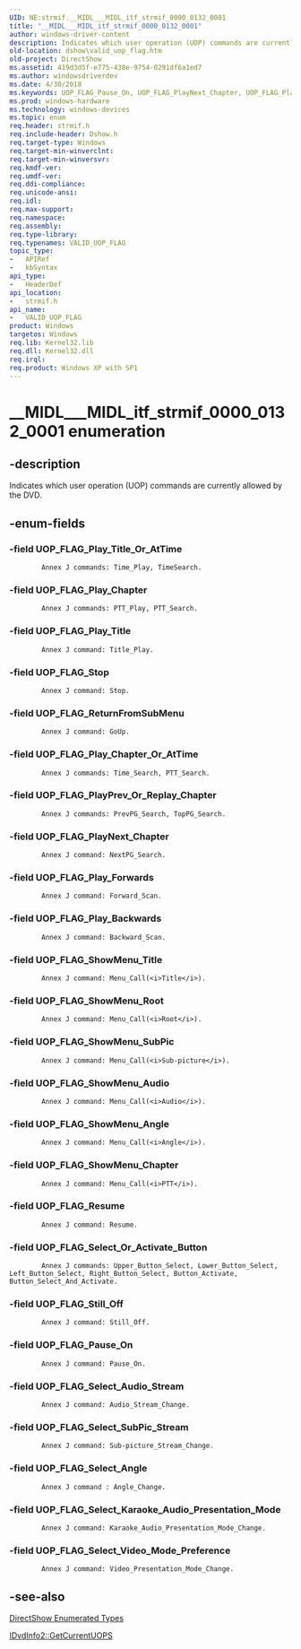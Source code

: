```yaml
---
UID: NE:strmif.__MIDL___MIDL_itf_strmif_0000_0132_0001
title: "__MIDL___MIDL_itf_strmif_0000_0132_0001"
author: windows-driver-content
description: Indicates which user operation (UOP) commands are currently allowed by the DVD.
old-location: dshow\valid_uop_flag.htm
old-project: DirectShow
ms.assetid: 419d3d5f-e775-438e-9754-0291df6a1ed7
ms.author: windowsdriverdev
ms.date: 4/30/2018
ms.keywords: UOP_FLAG_Pause_On, UOP_FLAG_PlayNext_Chapter, UOP_FLAG_PlayPrev_Or_Replay_Chapter, UOP_FLAG_Play_Backwards, UOP_FLAG_Play_Chapter, UOP_FLAG_Play_Chapter_Or_AtTime, UOP_FLAG_Play_Forwards, UOP_FLAG_Play_Title, UOP_FLAG_Play_Title_Or_AtTime, UOP_FLAG_Resume, UOP_FLAG_ReturnFromSubMenu, UOP_FLAG_Select_Angle, UOP_FLAG_Select_Audio_Stream, UOP_FLAG_Select_Karaoke_Audio_Presentation_Mode, UOP_FLAG_Select_Or_Activate_Button, UOP_FLAG_Select_SubPic_Stream, UOP_FLAG_Select_Video_Mode_Preference, UOP_FLAG_ShowMenu_Angle, UOP_FLAG_ShowMenu_Audio, UOP_FLAG_ShowMenu_Chapter, UOP_FLAG_ShowMenu_Root, UOP_FLAG_ShowMenu_SubPic, UOP_FLAG_ShowMenu_Title, UOP_FLAG_Still_Off, UOP_FLAG_Stop, VALID_UOP_FLAG, VALID_UOP_FLAG , VALID_UOP_FLAG enumeration [DirectShow], VALID_UOP_FLAGEnumeration, __MIDL___MIDL_itf_strmif_0000_0132_0001, dshow.valid_uop_flag, strmif/UOP_FLAG_Pause_On, strmif/UOP_FLAG_PlayNext_Chapter, strmif/UOP_FLAG_PlayPrev_Or_Replay_Chapter, strmif/UOP_FLAG_Play_Backwards, strmif/UOP_FLAG_Play_Chapter, strmif/UOP_FLAG_Play_Chapter_Or_AtTime, strmif/UOP_FLAG_Play_Forwards, strmif/UOP_FLAG_Play_Title, strmif/UOP_FLAG_Play_Title_Or_AtTime, strmif/UOP_FLAG_Resume, strmif/UOP_FLAG_ReturnFromSubMenu, strmif/UOP_FLAG_Select_Angle, strmif/UOP_FLAG_Select_Audio_Stream, strmif/UOP_FLAG_Select_Karaoke_Audio_Presentation_Mode, strmif/UOP_FLAG_Select_Or_Activate_Button, strmif/UOP_FLAG_Select_SubPic_Stream, strmif/UOP_FLAG_Select_Video_Mode_Preference, strmif/UOP_FLAG_ShowMenu_Angle, strmif/UOP_FLAG_ShowMenu_Audio, strmif/UOP_FLAG_ShowMenu_Chapter, strmif/UOP_FLAG_ShowMenu_Root, strmif/UOP_FLAG_ShowMenu_SubPic, strmif/UOP_FLAG_ShowMenu_Title, strmif/UOP_FLAG_Still_Off, strmif/UOP_FLAG_Stop, strmif/VALID_UOP_FLAG
ms.prod: windows-hardware
ms.technology: windows-devices
ms.topic: enum
req.header: strmif.h
req.include-header: Dshow.h
req.target-type: Windows
req.target-min-winverclnt: 
req.target-min-winversvr: 
req.kmdf-ver: 
req.umdf-ver: 
req.ddi-compliance: 
req.unicode-ansi: 
req.idl: 
req.max-support: 
req.namespace: 
req.assembly: 
req.type-library: 
req.typenames: VALID_UOP_FLAG
topic_type:
-	APIRef
-	kbSyntax
api_type:
-	HeaderDef
api_location:
-	strmif.h
api_name:
-	VALID_UOP_FLAG
product: Windows
targetos: Windows
req.lib: Kernel32.lib
req.dll: Kernel32.dll
req.irql: 
req.product: Windows XP with SP1
---
```


# __MIDL___MIDL_itf_strmif_0000_0132_0001 enumeration


## -description



Indicates which user operation (UOP) commands are currently allowed by the DVD.




## -enum-fields




### -field UOP_FLAG_Play_Title_Or_AtTime


            Annex J commands: Time_Play, TimeSearch.
          


### -field UOP_FLAG_Play_Chapter


            Annex J commands: PTT_Play, PTT_Search.
          


### -field UOP_FLAG_Play_Title


            Annex J command: Title_Play.
          


### -field UOP_FLAG_Stop


            Annex J command: Stop.
          


### -field UOP_FLAG_ReturnFromSubMenu


            Annex J command: GoUp.
          


### -field UOP_FLAG_Play_Chapter_Or_AtTime


            Annex J commands: Time_Search, PTT_Search.
          


### -field UOP_FLAG_PlayPrev_Or_Replay_Chapter


            Annex J commands: PrevPG_Search, TopPG_Search.
          


### -field UOP_FLAG_PlayNext_Chapter


            Annex J command: NextPG_Search.
          


### -field UOP_FLAG_Play_Forwards


            Annex J command: Forward_Scan.
          


### -field UOP_FLAG_Play_Backwards


            Annex J command: Backward_Scan.
          


### -field UOP_FLAG_ShowMenu_Title


            Annex J command: Menu_Call(<i>Title</i>).
          


### -field UOP_FLAG_ShowMenu_Root


            Annex J command: Menu_Call(<i>Root</i>).
          


### -field UOP_FLAG_ShowMenu_SubPic


            Annex J command: Menu_Call(<i>Sub-picture</i>).
          


### -field UOP_FLAG_ShowMenu_Audio


            Annex J command: Menu_Call(<i>Audio</i>).
          


### -field UOP_FLAG_ShowMenu_Angle


            Annex J command: Menu_Call(<i>Angle</i>).
          


### -field UOP_FLAG_ShowMenu_Chapter


            Annex J command: Menu_Call(<i>PTT</i>).
          


### -field UOP_FLAG_Resume


            Annex J command: Resume.
          


### -field UOP_FLAG_Select_Or_Activate_Button


            Annex J commands: Upper_Button_Select, Lower_Button_Select, Left_Button_Select, Right_Button_Select, Button_Activate, Button_Select_And_Activate.
          


### -field UOP_FLAG_Still_Off


            Annex J command: Still_Off.
          


### -field UOP_FLAG_Pause_On


            Annex J command: Pause_On.
          


### -field UOP_FLAG_Select_Audio_Stream


            Annex J command: Audio_Stream_Change.
          


### -field UOP_FLAG_Select_SubPic_Stream


            Annex J command: Sub-picture_Stream_Change.
          


### -field UOP_FLAG_Select_Angle


            Annex J command : Angle_Change.
          


### -field UOP_FLAG_Select_Karaoke_Audio_Presentation_Mode


            Annex J command: Karaoke_Audio_Presentation_Mode_Change.
          


### -field UOP_FLAG_Select_Video_Mode_Preference


            Annex J command: Video_Presentation_Mode_Change.
          


## -see-also




<a href="https://msdn.microsoft.com/74467006-b077-49c0-8573-f939ac3d3444">DirectShow Enumerated Types</a>



<a href="https://msdn.microsoft.com/71ae88f0-17ad-4530-b2e7-6a8155c14a97">IDvdInfo2::GetCurrentUOPS</a>
 

 

